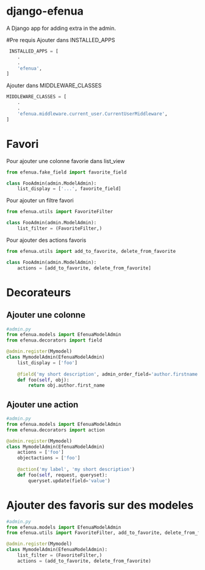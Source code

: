 # django-efenua
A Django app for adding extra in the admin.

#Pre requis
Ajouter dans INSTALLED_APPS
```python
 INSTALLED_APPS = [
    .
    .
    'efenua',
]
```

Ajouter dans MIDDLEWARE_CLASSES
```python
MIDDLEWARE_CLASSES = [
    .
    .
    'efenua.middleware.current_user.CurrentUserMiddleware',
]
```

# Favori
Pour ajouter une colonne favorie dans list_view
```python
from efenua.fake_field import favorite_field

class FooAdmin(admin.ModelAdmin):
    list_display = ['...', favorite_field]
```

Pour ajouter un filtre favori
```python
from efenua.utils import FavoriteFilter

class FooAdmin(admin.ModelAdmin):
	list_filter = (FavoriteFilter,)
```

Pour ajouter des actions favoris
```python
from efenua.utils import add_to_favorite, delete_from_favorite

class FooAdmin(admin.ModelAdmin):
	actions = [add_to_favorite, delete_from_favorite]
```

# Decorateurs

## Ajouter une colonne
```python
#admin.py
from efenua.models import EfenuaModelAdmin
from efenua.decorators import field

@admin.register(Mymodel)
class MymodelAdmin(EfenuaModelAdmin)
    list_display = ['foo']
    
    @field('my short description', admin_order_field='author.firstname', allow_tags=True)
    def foo(self, obj):
        return obj.author.first_name
```

## Ajouter une action
```python
#admin.py
from efenua.models import EfenuaModelAdmin
from efenua.decorators import action

@admin.register(Mymodel)
class MymodelAdmin(EfenuaModelAdmin)
    actions = ['foo']
    objectactions = ['foo']
    
    @action('my label', 'my short description')
    def foo(self, request, queryset):
        queryset.update(field='value')
```

# Ajouter des favoris sur des modeles
```python
#admin.py
from efenua.models import EfenuaModelAdmin
from efenua.utils import FavoriteFilter, add_to_favorite, delete_from_favorite

@admin.register(Mymodel)
class MymodelAdmin(EfenuaModelAdmin):
    list_filter = (FavoriteFilter,)
    actions = (add_to_favorite, delete_from_favorite)
```
